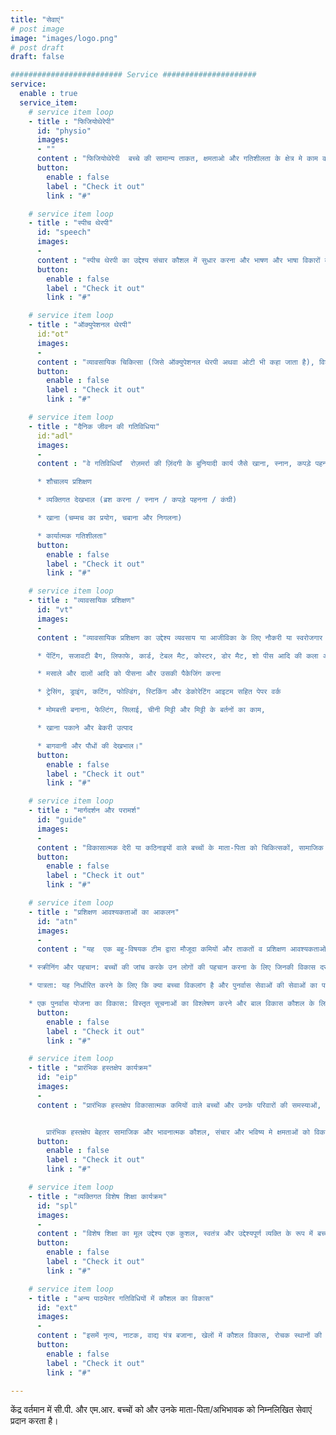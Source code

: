 ```yaml
---
title: "सेवाएं"
# post image
image: "images/logo.png"
# post draft
draft: false

######################### Service #####################
service:
  enable : true
  service_item:
    # service item loop
    - title : "फिजियोथेरेपी"
      id: "physio"
      images:
      - ""
      content : "फिजियोथेरेपी  बच्चे की सामान्य ताकत, क्षमताओ और गतिशीलता के क्षेत्र मे काम करती है। फिजियोथेरेपी का उद्देश्य बुनियादी कौशल जैसे बैठना, रेंगना, चलना, सीढ़ियां चढ़ना और वस्तुओं को फेंकना या पकड़ना सीखना है।  फिजियोथेरेपी मे  मांसपेशियों को गतिविधियों के अनुकूलित करने, गति की सीमा बढ़ाने और संतुलन, समन्वय और सहनशक्ति में सुधार के लिए अभ्यास शामिल हैं।"
      button:
        enable : false
        label : "Check it out"
        link : "#"

    # service item loop
    - title : "स्पीच थेरपी"
      id: "speech"
      images:
      -
      content : "स्पीच थेरपी का उद्देश्य संचार कौशल में सुधार करना और भाषण और भाषा विकारों का इलाज करना है। इसमें भाषा, श्रवण, स्मृति, अभिव्यक्ति, प्रवाह, मौखिक-मोटर विकास और खाने की कला शामिल हैं। शब्दावली और व्याकरण, अभिव्यक्ति और ध्वन्यात्मक प्रशिक्षण के लिेये संरचित गतिविधियों का उपयोग किया जाता है। स्पीच थेरपी को अधिक प्रभावी बनाने के लिये वैकल्पिक तरीकों का उपयोग किया जाता है जिसमें मैनुअल साइन लैंग्वेज, पिक्चर कम्युनिकेशन बोर्ड और / या वॉयस आउटपुट कम्युनिकेशन डिवाइस शामिल हैं।"
      button:
        enable : false
        label : "Check it out"
        link : "#"

    # service item loop
    - title : "ऑक्युपेशनल थेरपी"
      id:"ot"
      images:
      -
      content : "व्यावसायिक चिकित्सा (जिसे ऑक्युपेशनल थेरपी अथवा ओटी भी कहा जाता है), विशेष रूप से एक बच्चे के लिए उन सभी 'गतिविधियों' को संदर्भित करता है जो हमारे दैनिक जीवन का अभिन्न अंग हैं। ओटी दैनिक जीवन की गतिविधियों पर विकलांगता का प्रभाव व उसकी प्रबंधन विधियों का ज्ञान देता हैै । इसमें बाधा चिकित्सा, चिकित्सीय श्रवण कार्यक्रम, संवेदी एकीकृत (एसआई) चिकित्सा, दृष्टि संबंधी उपचार (दृश्य मोटर और दृश्य अवधारणात्मक कठिनाइयों के लिए) और खाद्य संबंधी चिकित्सा शामिल हैं।"
      button:
        enable : false
        label : "Check it out"
        link : "#"

    # service item loop
    - title : "दैनिक जीवन की गतिविधिया"
      id:"adl"
      images:
      -
      content : "वे गतिविधियाँ  रोज़मर्रा की ज़िंदगी के बुनियादी कार्य जैसे खाना, स्नान, कपड़े पहनना और शौचालय का उपयोग इत्यादि कार्य शामिल हैं। विशेष आवश्यकता वाले बच्चों के लिए, ये कार्य अधिक कठिन हो सकते हैं और दैनिक जीवन की गतिविधियों को पूरा करने के लिए निरंतर प्रशिक्षण की आवश्यकता हो सकती है। बुनियादी/मौलिक गतिविधियों में शामिल हैं:

      * शौचालय प्रशिक्षण

      * व्यक्तिगत देखभाल (ब्रश करना / स्नान / कपड़े पहनना / कंघी)

      * खाना (चम्मच का प्रयोग, चबाना और निगलना)

      * कार्यात्मक गतिशीलता"
      button:
        enable : false
        label : "Check it out"
        link : "#"

    # service item loop
    - title : "व्यावसायिक प्रशिक्षण"
      id: "vt"
      images:
      -
      content : "व्यावसायिक प्रशिक्षण का उद्देश्य व्यवसाय या आजीविका के लिए नौकरी या स्वरोजगार अथवा खुद को व्यस्त रखने के लिए सशक्त बनाना है। हमारे यहाँ विभिन्न व्यावसायिक कौशल  प्रशिक्षण उपलब्ध हैं जैसे-

      * पेंटिंग, सजावटी बैग, लिफाफे, कार्ड, टेबल मैट, कोस्टर, डोर मैट, शो पीस आदि की कला और शिल्प बनाना।

      * मसाले और दालों आदि को पीसना और उसकी पैकेजिंग करना

      * ट्रेसिंग, ड्राइंग, कटिंग, फोल्डिंग, स्टिकिंग और डेकोरेटिंग आइटम सहित पेपर वर्क

      * मोमबत्ती बनाना, फेल्टिंग, सिलाई, चीनी मिट्टी और मिट्टी के बर्तनों का काम,

      * खाना पकाने और बेकरी उत्पाद

      * बागवानी और पौधों की देखभाल।"
      button:
        enable : false
        label : "Check it out"
        link : "#"

    # service item loop
    - title : "मार्गदर्शन और परामर्श"
      id: "guide"
      images:
      -
      content : "विकासात्मक देरी या कठिनाइयों वाले बच्चों के माता-पिता को चिकित्सकों, सामाजिक कार्यकर्ताओं और अन्य स्रोतों द्वारा केंद्र में भेजा जाता है। आम तौर पर ऐसे माता-पिता यह स्वीकार करने के लिए तैयार नहीं होते हैं कि उनके बच्चे को विकास संबंधी कठिनाइयाँ हो रही हैं जिसके लिए प्राथमिक मूल्यांकन और उचित सुधारात्मक कार्रवाई की आवश्यकता है। विकासात्मक कमी के स्तर की पहचान करने के लिए विशेषज्ञों की एक टीम द्वारा मौके पर विश्लेषण किया जाता है और माता-पिता को सुधारात्मक उपायों और साधनों के बारे में बताया जाता है और उन्हें उनके बच्चों के लिए सर्वोत्तम योजना चुनने के लिए सशक्त बनाया जाता है।"
      button:
        enable : false
        label : "Check it out"
        link : "#"

    # service item loop
    - title : "प्रशिक्षण आवश्यकताओं का आकलन"
      id: "atn"
      images:
      -
      content : "यह  एक बहु-विषयक टीम द्वारा मौजूदा कमियों और ताकतों व प्रशिक्षण आवश्यकताओं को निर्धारित करने के लिए उपयोग की जाने वाली प्रक्रिया है, जो बच्चे में मौजूद विकलांगता, यदि कोई हो, का पता लगाने का प्रयास करती है। इसमें विभिन्न प्रक्रियाए संलग्न है जैसे:

    * स्क्रीनिंग और पहचान: बच्चों की जांच करके उन लोगों की पहचान करना के लिए जिनकी विकास दर धीमी हैै या वह सीखने की समस्याओं का सामना कर रहे हैं, आकलन के लिए शारीरिक मूल्यांकन में बच्चे की मुद्रा, संवेदी प्रसंस्करण, मांसपेशियों की टोन और समन्वय को देखना शामिल हो सकता है।

    * पात्रता: यह निर्धारित करने के लिए कि क्या बच्चा विकलांग है और पुनर्वास सेवाओं की सेवाओं का पात्र है अथवा छात्र की समस्याओं या विकलांगता की विशिष्ट प्रकृति का निर्धारण करने के लिए

    * एक पुनर्वास योजना का विकास: विस्तृत सूचनाओं का विश्लेषण करने और बाल विकास कौशल के लिए एक व्यापक व्यक्तिगत पुनर्वास कार्यक्रम विकसित करने के लिए"
      button:
        enable : false
        label : "Check it out"
        link : "#"

    # service item loop
    - title : "प्रारंभिक हस्तक्षेप कार्यक्रम"
      id: "eip"
      images:
      -
      content : "प्रारंभिक हस्तक्षेप विकासात्मक कमियों वाले बच्चों और उनके परिवारों की समस्याओं, के जटिल होने से पहले, दूर करने के लिए कार्रवाई से संबंधित है। इसमे उन बच्चों और परिवारों की पहचान करना भी है जिन्हें एसी कठिनाइयों का सामना करना पड़ सकता है और उपयुक्त समय पर प्रभावी सहायता और सेवाएं प्रदान करना, जिससे वह परिस्थितियों के जटिल होने के पहले ही उसका अनुदान कर सकें।


        प्रारंभिक हस्तक्षेप बेहतर सामाजिक और भावनात्मक कौशल, संचार और भविष्य मे क्षमताओं को विकसित करने के लिए एक मजबूत आधार प्रदान करता है।"
      button:
        enable : false
        label : "Check it out"
        link : "#"

    # service item loop
    - title : "व्यक्तिगत विशेष शिक्षा कार्यक्रम"
      id: "spl"
      images:
      -
      content : "विशेष शिक्षा का मूल उद्देश्य एक कुशल, स्वतंत्र और उद्देश्यपूर्ण व्यक्ति के रूप में बच्चों का इष्टतम विकास है, जो अपनी सर्वश्रेष्ठ क्षमता तक पहुंच कर अपने जीवन की योजना और प्रबंधन करने में सक्षम हों।"
      button:
        enable : false
        label : "Check it out"
        link : "#"

    # service item loop
    - title : "अन्य पाठ्येतर गतिविधियों में कौशल का विकास"
      id: "ext"
      images:
      -
      content : "इसमें नृत्य, नाटक, वाद्य यंत्र बजाना, खेलों में कौशल विकास, रोचक स्थानों की यात्रा और छोटे पैमाने या कुटीर उद्योगों की फील्ड ट्रिप आदि शामिल हैं।"
      button:
        enable : false
        label : "Check it out"
        link : "#"

---
```


केंद्र वर्तमान में सी.पी. और एम.आर. बच्चों को और उनके माता-पिता/अभिभावक को निम्नलिखित सेवाएं प्रदान करता है।
